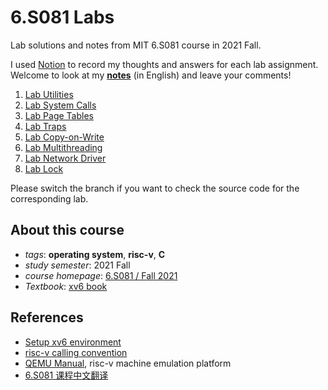 # 6.S081 Labs
Lab solutions and notes from MIT 6.S081 course in 2021 Fall. 

I used [Notion](https://www.notion.so/) to record my thoughts and answers for each lab assignment. Welcome to look at my [**notes**](https://oyyc.notion.site/6-S081-5ceb145d86904531a37d943b14f83779?pvs=4) (in English) and leave your comments!

1. [Lab Utilities](https://oyyc.notion.site/Lab-Utilities-5722b13bd946445ea5633c453fd9dec5?pvs=4)
2. [Lab System Calls](https://oyyc.notion.site/Lab-System-Calls-ed3d517cd55b4aaabb81b4ad484dd64a?pvs=4)
3. [Lab Page Tables](https://oyyc.notion.site/Lab-Page-Tables-7a6f3736064b421ba81408f39424fb19?pvs=4)
4. [Lab Traps](https://oyyc.notion.site/Lab-Traps-85b9f6a754924aeda70b375aec0d1103?pvs=4)
5. [Lab Copy-on-Write](https://oyyc.notion.site/Lab-Copy-on-Write-b3828e500f044ab6a420edf4ee37d404?pvs=4)
6. [Lab Multithreading](https://oyyc.notion.site/Lab-Multithreading-5f3c6a17dc4643b1a9ba9a60dcfa5ebc?pvs=4)
7. [Lab Network Driver](https://oyyc.notion.site/Lab-Network-Driver-fe631ec0c2c54a1183d398911da06bed?pvs=4)
8. [Lab Lock](https://oyyc.notion.site/Lab-Lock-2ac99dd68ac64b019d11ae9f68e48ea4?pvs=4)

Please switch the branch if you want to check the source code for the corresponding lab.

## About this course
- *tags*: **operating system**, **risc-v**, **C**
- *study semester*: 2021 Fall
- *course homepage*: [6.S081 / Fall 2021](https://pdos.csail.mit.edu/6.828/2021/schedule.html)
- *Textbook*: [xv6 book](https://pdos.csail.mit.edu/6.828/2021/xv6/book-riscv-rev2.pdf)

## References
- [Setup xv6 environment](https://pdos.csail.mit.edu/6.828/2021/tools.html)
- [risc-v calling convention](https://pdos.csail.mit.edu/6.828/2021/readings/riscv-calling.pdf)
- [QEMU Manual](https://wiki.qemu.org/Documentation), risc-v machine emulation platform
- [6.S081 课程中文翻译](https://mit-public-courses-cn-translatio.gitbook.io/mit6-s081/)

